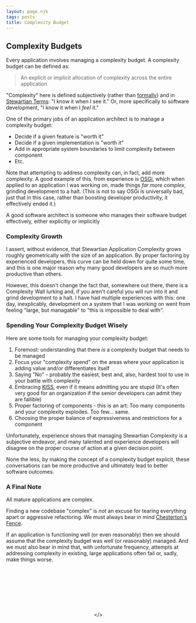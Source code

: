 ```yaml
---
layout: page.njk
tags: posts
title: Complexity Budget
---
```


## Complexity Budgets

Every application involves managing a complexity budget.  A complexity budget can be defined as:

> An explicit or implicit allocation of complexity across the entire application

"Complexity" here is defined subjectively (rather than [formally](https://en.wikipedia.org/wiki/Programming_complexity))
and in [Stewartian Terms](https://en.wikipedia.org/wiki/I_know_it_when_I_see_it): "I know it when I see it."  Or, more
specifically to software development, "I know it when I *feel* it."

One of the primary jobs of an application architect is to manage a complexity budget:

* Decide if a given feature is "worth it"
* Decide if a given implementation is "worth it"
* Add in appropriate system boundaries to limit complexity between component
* Etc.

Note that attempting to address complexity can, in fact, add more complexity.  A good example of this, from experience
is [OSGi](https://en.wikipedia.org/wiki/OSGi), which when applied to an application I was working on, made things
*far more complex*, grinding development to a halt.  (This is not to say OSGi is universally bad, just that in this
case, rather than boosting developer productivity, it effectively ended it.)

A good software architect is someone who manages their software budget effectively, either explicitly or implicitly

### Complexity Growth

I assert, without evidence, that Stewartian Application Complexity grows roughly geometrically with the size of an 
application.  By proper factoring by experienced developers, this curve can be held down for quite some time, and this 
is one major reason why many good developers are so much more productive than others.  

However, this doesn't change the fact that, somewhere out there, there is a Complexity Wall lurking and, if you aren't 
careful you will run into it and grind development to a halt.  I have had multiple experiences with this: one day, 
inexplicably, development on a system that I was working on went from feeling "large, but managable" to 
"this is impossible to deal with".

### Spending Your Complexity Budget Wisely

Here are some tools for managing your complexity budget:

1. Foremost: understanding that there *is* a complexity budget that needs to be managed
1. Focus your "complexity spend" on the areas where your application is adding value and/or differentiates itself
1. Saying "No" - probably the easiest, best and, also, hardest tool to use in your battle with complexity
1. Embracing [KISS](https://en.wikipedia.org/wiki/KISS_principle), even if it means admitting you are stupid (It's often very good for an organization if the senior developers can admit they are fallible)
1. Proper factoring of components - this is an art: Too many components and your complexity explodes.  Too few... same. 
1. Choosing the proper balance of expressiveness and restrictions for a component

Unfortunately, experience shows that managing Stewartian Complexity is a subjective endeavor, and many talented and
experience developers will disagree on the proper course of action at a given decision point.

None the less, by making the concept of a complexity budget explicit, these conversations can be more productive and
ultimately lead to better software outcomes.

### A Final Note

All mature applications are complex.  

Finding a new codebase "complex" is *not* an excuse for tearing everything
apart or aggressive refactoring.  We must always bear in mind [Chesterton's Fence](https://fs.blog/2020/03/chestertons-fence/).

If an application is functioning well (or even reasonably) then we should assume that the complexity budget was well
(or reasonably) managed.  And we must also bear in mind that, with unfortunate frequency, attempts at addressing complexity
in existing, large applications often fail or, sadly, make things worse.

<div style="padding-top: 120px;padding-bottom:40px;text-align: center">
&lt;/&gt;
</div>